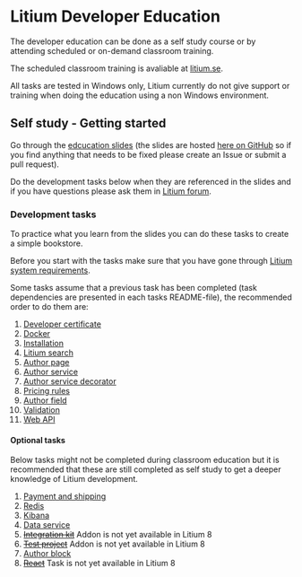 # Litium Developer Education

The developer education can be done as a self study course or by attending scheduled or on-demand classroom training.

The scheduled classroom training is avaliable at [litium.se](https://www.litium.se/utbildning).

All tasks are tested in Windows only, Litium currently do not give support or training when doing the education using a non Windows environment.

## Self study - Getting started

Go through the [edcucation slides](https://litiumdev-slides.svc.litiumlab.se) (the slides are hosted [here on GitHub](./Presentation) so if you find anything that needs to be fixed please create an Issue or submit a pull request).

Do the development tasks below when they are referenced in the slides and if you have questions please ask them in [Litium forum](https://forum.litium.com/).

### Development tasks

To practice what you learn from the slides you can do these tasks to create a simple bookstore.

Before you start with the tasks make sure that you have gone through [Litium system requirements](https://docs.litium.com/documentation/get-started/system-requirements).

Some tasks assume that a previous task has been completed (task dependencies are presented in each tasks README-file), the recommended order to do them are:

1. [Developer certificate](./Tasks/Developer%20certificate)
1. [Docker](./Tasks/Docker)
1. [Installation](./Tasks/Installation)
1. [Litium search](./Tasks/Litium%20search)
1. [Author page](./Tasks/Author%20page)
1. [Author service](./Tasks/Author%20service)
1. [Author service decorator](./Tasks/Author%20service%20decorator)
1. [Pricing rules](./Tasks/Pricing%20rules)
1. [Author field](./Tasks/Author%20field)
1. [Validation](./Tasks/Validation)
1. [Web API](./Tasks/Web%20API)

#### Optional tasks

Below tasks might not be completed during classroom education but it is recommended that these are still completed as self study to get a deeper knowledge of Litium development.

1. [Payment and shipping](./Tasks/Payment%20and%20shipping)
1. [Redis](./Tasks/Redis)
1. [Kibana](./Tasks/Kibana)
1. [Data service](./Tasks/Data%20service)
1. ~~[Integration kit](./Tasks/Integration%20kit)~~ Addon is not yet available in Litium 8
1. ~~[Test project](./Tasks/Test%20project)~~ Addon is not yet available in Litium 8
1. [Author block](./Tasks/Author%20block)
1. ~~[React](./Tasks/React)~~ Task is not yet available in Litium 8

